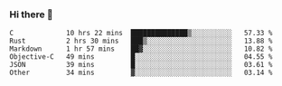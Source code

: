### Hi there 👋

<!--
**WShiBin/WShiBin** is a ✨ _special_ ✨ repository because its `README.md` (this file) appears on your GitHub profile.

Here are some ideas to get you started:

- 🔭 I’m currently working on ...
- 🌱 I’m currently learning ...
- 👯 I’m looking to collaborate on ...
- 🤔 I’m looking for help with ...
- 💬 Ask me about ...
- 📫 How to reach me: ...
- 😄 Pronouns: ...
- ⚡ Fun fact: ...
-->

<!--START_SECTION:waka-->

```text
C             10 hrs 22 mins  ██████████████▒░░░░░░░░░░   57.33 %
Rust          2 hrs 30 mins   ███▒░░░░░░░░░░░░░░░░░░░░░   13.88 %
Markdown      1 hr 57 mins    ██▓░░░░░░░░░░░░░░░░░░░░░░   10.82 %
Objective-C   49 mins         █░░░░░░░░░░░░░░░░░░░░░░░░   04.55 %
JSON          39 mins         █░░░░░░░░░░░░░░░░░░░░░░░░   03.61 %
Other         34 mins         ▓░░░░░░░░░░░░░░░░░░░░░░░░   03.14 %
```

<!--END_SECTION:waka-->
